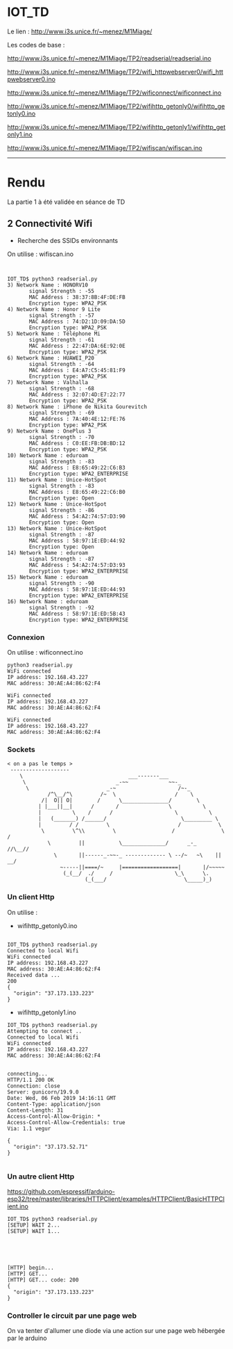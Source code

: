 # IOT_TD

Le lien : http://www.i3s.unice.fr/~menez/M1Miage/

Les codes de base :

http://www.i3s.unice.fr/~menez/M1Miage/TP2/readserial/readserial.ino

http://www.i3s.unice.fr/~menez/M1Miage/TP2/wifi_httpwebserver0/wifi_httpwebserver0.ino

http://www.i3s.unice.fr/~menez/M1Miage/TP2/wificonnect/wificonnect.ino

http://www.i3s.unice.fr/~menez/M1Miage/TP2/wifihttp_getonly0/wifihttp_getonly0.ino

http://www.i3s.unice.fr/~menez/M1Miage/TP2/wifihttp_getonly1/wifihttp_getonly1.ino

http://www.i3s.unice.fr/~menez/M1Miage/TP2/wifiscan/wifiscan.ino

<hr>

# Rendu

La partie 1 à été validée en séance de TD

## 2 Connectivité Wifi

- Recherche des SSIDs environnants

On utilise : wifiscan.ino

```


IOT_TD$ python3 readserial.py
3) Network Name : HONORV10
       signal Strength : -55
       MAC Address : 38:37:8B:4F:DE:FB
       Encryption type: WPA2_PSK
4) Network Name : Honor 9 Lite
       signal Strength : -57
       MAC Address : 74:D2:1D:09:DA:5D
       Encryption type: WPA2_PSK
5) Network Name : Téléphone Mi
       signal Strength : -61
       MAC Address : 22:47:DA:6E:92:0E
       Encryption type: WPA2_PSK
6) Network Name : HUAWEI_P20
       signal Strength : -64
       MAC Address : E4:A7:C5:45:81:F9
       Encryption type: WPA2_PSK
7) Network Name : Valhalla
       signal Strength : -68
       MAC Address : 32:07:4D:E7:22:77
       Encryption type: WPA2_PSK
8) Network Name : iPhone de Nikita Gourevitch
       signal Strength : -69
       MAC Address : 7A:40:4E:12:FE:76
       Encryption type: WPA2_PSK
9) Network Name : OnePlus 3
       signal Strength : -70
       MAC Address : C0:EE:FB:DB:BD:12
       Encryption type: WPA2_PSK
10) Network Name : eduroam
       signal Strength : -83
       MAC Address : E8:65:49:22:C6:B3
       Encryption type: WPA2_ENTERPRISE
11) Network Name : Unice-HotSpot
       signal Strength : -83
       MAC Address : E8:65:49:22:C6:B0
       Encryption type: Open
12) Network Name : Unice-HotSpot
       signal Strength : -86
       MAC Address : 54:A2:74:57:D3:90
       Encryption type: Open
13) Network Name : Unice-HotSpot
       signal Strength : -87
       MAC Address : 58:97:1E:ED:44:92
       Encryption type: Open
14) Network Name : eduroam
       signal Strength : -87
       MAC Address : 54:A2:74:57:D3:93
       Encryption type: WPA2_ENTERPRISE
15) Network Name : eduroam
       signal Strength : -90
       MAC Address : 58:97:1E:ED:44:93
       Encryption type: WPA2_ENTERPRISE
16) Network Name : eduroam
       signal Strength : -92
       MAC Address : 58:97:1E:ED:5B:43
       Encryption type: WPA2_ENTERPRISE

```

### Connexion

On utilise : wificonnect.ino

```
python3 readserial.py
WiFi connected
IP address: 192.168.43.227
MAC address: 30:AE:A4:86:62:F4

WiFi connected
IP address: 192.168.43.227
MAC address: 30:AE:A4:86:62:F4

WiFi connected
IP address: 192.168.43.227
MAC address: 30:AE:A4:86:62:F4

```

### Sockets

```
< on a pas le temps >
 -------------------
    \                                  ___-------___
     \                             _-~~             ~~-_
      \                         _-~                    /~-_
             /^\__/^\         /~  \                   /    \
           /|  O|| O|        /      \_______________/        \
          | |___||__|      /       /                \          \
          |          \    /      /                    \          \
          |   (_______) /______/                        \_________ \
          |         / /         \                      /            \
           \         \^\\         \                  /               \     /
             \         ||           \______________/      _-_       //\__//
               \       ||------_-~~-_ ------------- \ --/~   ~\    || __/
                 ~-----||====/~     |==================|       |/~~~~~
                  (_(__/  ./     /                    \_\      \.
                         (_(___/                         \_____)_)

```

### Un client Http

On utilise :

- wifihttp_getonly0.ino

```

IOT_TD$ python3 readserial.py
Connected to local Wifi
WiFi connected
IP address: 192.168.43.227
MAC address: 30:AE:A4:86:62:F4
Received data ...
200
{
  "origin": "37.173.133.223"
}

```

- wifihttp_getonly1.ino

```
IOT_TD$ python3 readserial.py
Attempting to connect ..
Connected to local Wifi
WiFi connected
IP address: 192.168.43.227
MAC address: 30:AE:A4:86:62:F4


connecting...
HTTP/1.1 200 OK
Connection: close
Server: gunicorn/19.9.0
Date: Wed, 06 Feb 2019 14:16:11 GMT
Content-Type: application/json
Content-Length: 31
Access-Control-Allow-Origin: *
Access-Control-Allow-Credentials: true
Via: 1.1 vegur

{
  "origin": "37.173.52.71"
}


```

### Un autre client Http

https://github.com/espressif/arduino-esp32/tree/master/libraries/HTTPClient/examples/HTTPClient/BasicHTTPClient.ino

```
IOT_TD$ python3 readserial.py
[SETUP] WAIT 2...
[SETUP] WAIT 1...





[HTTP] begin...
[HTTP] GET...
[HTTP] GET... code: 200
{
  "origin": "37.173.133.223"
}

```

### Controller le circuit par une page web

On va tenter d'allumer une diode via une action sur une page web hébergée par le arduino
